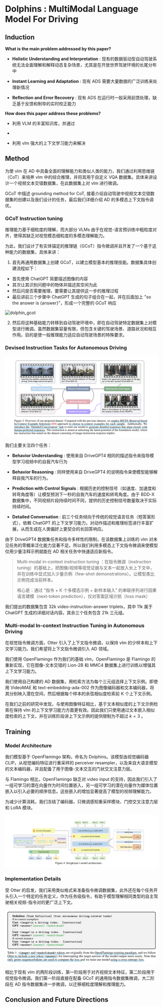 # Dolphins : MultiModal Language Model For Driving

## Induction

**What is the main problem addressed by this paper?**

- **Holistic Understanding and Interpretation** : 现有的数据驱动型自动驾驶系统无法全面理解和解释动态复杂场景，尤其是在开放世界驾驶环境的长尾分布中

- **Instant Learning and Adaptation** : 现有 ADS 需要大量数据的广泛训练来处理新情况

- **Reflection and Error Recovery** : 现有 ADS 在运行时一般采用前馈处理，缺乏基于反馈和制导的实时校正能力

**How does this paper address these problems?**

- 利用 VLM 的丰富知识库，并通过

- 

- 利用 vlm 强大的上下文学习能力来解决

## Method

为使 vlm 在 AD 中具备全面的理解能力和类似人类的能力，我们通过利用思维链（CoT）来培养 vlm 中的综合推理，并将其用于自定义 VQA 数据集。具体来讲设计一个视频文本交错数据集，在此数据集上对 vlm 进行微调。

GCoT 中描述 grounding method for CoT, 接着介绍自动驾驶中视频文本交错数据集的创建以及我们设计的任务，最后我们详细介绍 AD 的多模态上下文指令调优。

### GCoT Instruction tuning

推理能力基于细粒度的理解，而大部分 VLMs 由于在视觉-语言预训练中粗粒度对齐，使得其缺乏对视觉模态细粒度的多模态理解能力。

为此，我们设计了有实体锚定的推理链（GCoT）指令微调并且开发了一个基于这种能力的数据集，具体来讲：

1. 首先再通用数据集上创建 GCoT，以建立模型基本的推理技能。数据集具体创建流程如下：
  -  首先使用 ChatGPT 简要描述图像的内容
  -  其次让其识别问题中的物体并描述其空间为此
  -  然后问是否需要推理，要需要让其提供这一步的推理过程
  -  最后讲前三个步骤中 ChatGPT 生成的句子组合在一起，并在后面加上 "so the answer is {answer}"，形成一个完整的 GCoT 响应

![dolphin_gcot](./pictures/dolphin_gcot.png)

2. 然后将这种基础能力转移到自动驾驶环境中，即在自动驾驶特定数据集上对模型进行微调。虽然数据集容量有限，但包含关键的驾驶场景、道路状况和相互作用。目的是使一般推理能力适应自动驾驶场景的特殊要求。


### Devised Instruction Tasks for Autonomous Driving

![dolphin_dataset_overview](./pictures/dolphin_dataset_overview.png)

我们主要关注四个任务：

- **Behavior Understanding** : 使用来自 DriveGPT4 相同的描述指令来指导模型学习视频中的自我汽车行为

- **Behavior Reasoning** : 同样使用来自 DriveGPT4 的说明指令来使模型能够解释自我汽车的行为。

- **Prediction with Control Signals** : 根据历史的控制信号（如速度、加速度和转弯角度等）让模型预测下一秒的自我汽车的速度和转弯角度。由于 BDD-X 数据集中，不同视频片段持续时间不同，提供的历史控制信号数量取决于实际持续时间。

- **Detailed Conversation** : 前三个任务倾向于传统的视觉语言任务（短答案形式），依赖 ChatGPT 的上下文学习能力，对动作描述和推理标签进行丰富扩展，从而生成在人类偏好上更契合的长回答响应。

由于 DriveGPT4 数据集任务和指令多样性的限制，在该数据集上训练的 vlm 对未见任务的零概率泛化能力显著不足。所以我们利用多模态上下文指令微调来使模型仅用少量注释示例就能在 AD 相关任务中快速适应新指令。

> Multi-modal in-context instruction tuning ：在指令微调（instruction tuning）的基础上，把图像/视频等视觉证据与文本一起放入长上下文中，并在训练中显式加入少量示例（few-shot demonstrations）。让模型类比示例完成当前样本。
>
>   核心是：通过 “指令 + K 个多模态示例 + 新样本输入” 的串联序列进行因果语言建模（next-token prediction），仅对答案区域计损（loss mask）
>
 

我们提出的数据集包含 32k video-instruction-answer triplets，其中 11k 属于 ChatGPT 生成的详细对话内容。其余三个任务包含 21k 三元组。

### Multi-modal In-context Instruction Tuning in Autonomous Driving

在视觉指令微调方面，Otter 引入了上下文指令微调，以保持 vlm 的少样本和上下文学习能力。我们希望将上下文指令微调引入 AD 领域。

我们使用 OpenFlamingo 作为我们的基础 vlm，OpenFlamingo 是 Flamingo 的重新实现，它在图像-文本交错的 Lion-2B 和 MMC4 数据集上进行训练以增强其上下文学习能力。

我们使用自己构建的 AD 数据集，用检索方法为每个三元组选择上下文示例。即使用 VideoMAE 和 text-embedding-ada-002 作为图像编码器和文本编码器，将其分别映入潜在空间，然后根据每个样本的余弦相似度检索前 K 个上下文示例。

在我们之前的研究中发现，与使用图像特征相比，基于文本相似度的上下文示例检索在保持 vlm 的上下文学习能力方面更有效。因此我们只使用通过文本嵌入相似度检索的上下文，并在训练阶段讲上下文示例的提供限制为不超过 $k = 3$ 。

## Training

### Model Architecture

我们模型基于 OpenFlamingo 架构，命名为 Dolphins。该模型由视觉编码器 CLIP，从视觉编码特征进行重采样的 perceiver resampler，以及来自大语言模型的文本编码器，并且配备了用于图像-文本交互的门状交叉注意力层。

与 Flamingo 相比，OpenFlamingo 缺乏对 video input 的支持，因此我们引入了一组可学习的潜在向量作为时间位置嵌入，另一组可学习的潜在向量作为媒体位置嵌入以引入必要的顺序信息。这些嵌入的增加显著提高了模型的视频理解能力。

为减少计算消耗，我们冻结了编码器，只微调感知重采样模块、门控交叉注意力层和 LoRA 模块。


![dolphins_model_architecture](./pictures/dolphins_model_architecture.png)


### Implementation Details

受 Otter 的启发，我们采用类似格式来准备指令微调数据集，此外还在每个任务开头引入一个特定的任务定义，作为任务级指令，有助于模型理解相同类型的自主驾驶相关视频-指令对的更广泛上下文。

![dolphin_imple_detail](./pictures/dolphin_imple_detail.png)

相比于现有 vlm 的两阶段训练，第一阶段用于对齐视频文本特征，第二阶段用于视觉指令微调。我们第一阶段直接在配备 GCoT 的通用指令数据集微调，大二阶段在 AD 指令数据集进一步微调，以迁移细粒度理解和推理能力。


## Conclusion and Future Directions











